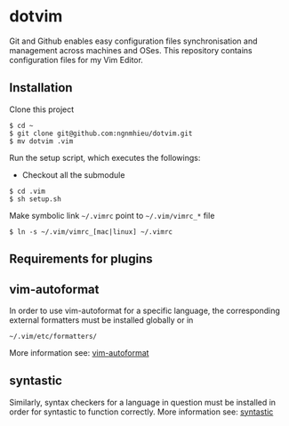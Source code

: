 dotvim
======
Git and Github enables easy configuration files synchronisation and management across machines and OSes.
This repository contains configuration files for my Vim Editor.

Installation
------------

Clone this project
```
$ cd ~
$ git clone git@github.com:ngnmhieu/dotvim.git
$ mv dotvim .vim
```
Run the setup script, which executes the followings:
- Checkout all the submodule
```
$ cd .vim
$ sh setup.sh
```

Make symbolic link `~/.vimrc` point to `~/.vim/vimrc_*` file
```
$ ln -s ~/.vim/vimrc_[mac|linux] ~/.vimrc
```

Requirements for plugins
------------------------

## vim-autoformat
In order to use vim-autoformat for a specific language, the corresponding external formatters must be installed
globally or in 
```
~/.vim/etc/formatters/
```
More information see: [vim-autoformat][0]

## syntastic
Similarly, syntax checkers for a language in question must be installed in order for syntastic to function correctly. More information see: [syntastic][1]

[0]: https://github.com/Chiel92/vim-autoformat
[1]: https://github.com/scrooloose/syntastic
